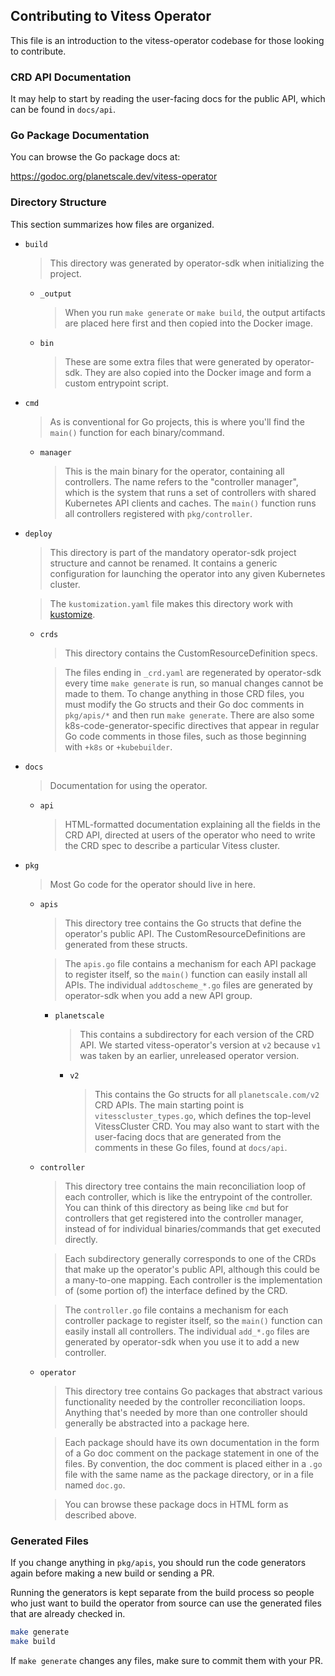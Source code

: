 ## Contributing to Vitess Operator

This file is an introduction to the vitess-operator codebase for those looking
to contribute.

### CRD API Documentation

It may help to start by reading the user-facing docs for the public API,
which can be found in `docs/api`.

### Go Package Documentation

You can browse the Go package docs at:

https://godoc.org/planetscale.dev/vitess-operator

### Directory Structure

This section summarizes how files are organized.

* `build`

  > This directory was generated by operator-sdk when initializing the project.

  * `_output`

    > When you run `make generate` or `make build`, the output artifacts are
    placed here first and then copied into the Docker image.

  * `bin`

    > These are some extra files that were generated by operator-sdk.
    They are also copied into the Docker image and form a custom entrypoint script.

* `cmd`

  > As is conventional for Go projects, this is where you'll find the `main()`
  function for each binary/command.

  * `manager`

    > This is the main binary for the operator, containing all controllers.
    The name refers to the "controller manager", which is the system that runs
    a set of controllers with shared Kubernetes API clients and caches.
    The `main()` function runs all controllers registered with `pkg/controller`.

* `deploy`

  > This directory is part of the mandatory operator-sdk project structure and
  cannot be renamed. It contains a generic configuration for launching the
  operator into any given Kubernetes cluster.

  > The `kustomization.yaml` file makes this directory work with [kustomize](https://github.com/kubernetes-sigs/kustomize).

  * `crds`

    > This directory contains the CustomResourceDefinition specs.

    > The files ending in `_crd.yaml` are regenerated by operator-sdk every time
    `make generate` is run, so manual changes cannot be made to them.
    To change anything in those CRD files, you must modify the Go structs and
    their Go doc comments in `pkg/apis/*` and then run `make generate`.
    There are also some k8s-code-generator-specific directives that appear in
    regular Go code comments in those files, such as those beginning with
    `+k8s` or `+kubebuilder`.

* `docs`

  > Documentation for using the operator.

  * `api`

    > HTML-formatted documentation explaining all the fields in the CRD API,
    directed at users of the operator who need to write the CRD spec to describe
    a particular Vitess cluster.

* `pkg`

  > Most Go code for the operator should live in here.

  * `apis`

    > This directory tree contains the Go structs that define the operator's
    public API. The CustomResourceDefinitions are generated from these structs.

    > The `apis.go` file contains a mechanism for each API package to register
    itself, so the `main()` function can easily install all APIs.
    The individual `addtoscheme_*.go` files are generated by operator-sdk when
    you add a new API group.

    * `planetscale`

      > This contains a subdirectory for each version of the CRD API.
      We started vitess-operator's version at `v2` because `v1` was taken by an
      earlier, unreleased operator version.

      * `v2`

        > This contains the Go structs for all `planetscale.com/v2` CRD APIs.
        The main starting point is `vitesscluster_types.go`, which defines
        the top-level VitessCluster CRD.
        You may also want to start with the user-facing docs that are generated
        from the comments in these Go files, found at `docs/api`.

  * `controller`

    > This directory tree contains the main reconciliation loop of each
    controller, which is like the entrypoint of the controller.
    You can think of this directory as being like `cmd` but for controllers that
    get registered into the controller manager, instead of for individual
    binaries/commands that get executed directly.

    > Each subdirectory generally corresponds to one of the CRDs that make up
    the operator's public API, although this could be a many-to-one mapping.
    Each controller is the implementation of (some portion of) the interface
    defined by the CRD.

    > The `controller.go` file contains a mechanism for each controller package
    to register itself, so the `main()` function can easily install all controllers.
    The individual `add_*.go` files are generated by operator-sdk when you use
    it to add a new controller.

  * `operator`

    > This directory tree contains Go packages that abstract various
    functionality needed by the controller reconciliation loops.
    Anything that's needed by more than one controller should generally be
    abstracted into a package here.

    > Each package should have its own documentation in the form of a Go doc
    comment on the package statement in one of the files. By convention, the
    doc comment is placed either in a `.go` file with the same name as the
    package directory, or in a file named `doc.go`.

    > You can browse these package docs in HTML form as described above.

### Generated Files

If you change anything in `pkg/apis`, you should run the code generators again
before making a new build or sending a PR.

Running the generators is kept separate from the build process so people who
just want to build the operator from source can use the generated files that are
already checked in.

```sh
make generate
make build
```

If `make generate` changes any files, make sure to commit them with your PR.
